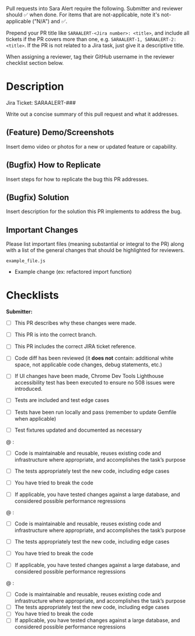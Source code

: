 Pull requests into Sara Alert require the following. Submitter and reviewer should :white_check_mark: when done. For items that are not-applicable, note it's not-applicable ("N/A") and :white_check_mark:.

Prepend your PR title like `SARAALERT-<Jira number>: <title>`, and include all tickets if the PR covers more than one, e.g. `SARAALERT-1, SARAALERT-2: <title>`. If the PR is not related to a Jira task, just give it a descriptive title.

When assigning a reviewer, tag their GitHub username in the reviewer checklist section below.


# Description
Jira Ticket: SARAALERT-###

Write out a concise summary of this pull request and what it addresses.

## (Feature) Demo/Screenshots
Insert demo video or photos for a new or updated feature or capability.

## (Bugfix) How to Replicate
Insert steps for how to replicate the bug this PR addresses.

## (Bugfix) Solution
Insert description for the solution this PR implements to address the bug.

## Important Changes
Please list important files (meaning substantial or integral to the PR) along with a list of the general changes that should be highlighted for reviewers.

`example_file.js`
- Example change (ex: refactored import function)


# Checklists

**Submitter:**
- [ ] This PR describes why these changes were made.
- [ ] This PR is into the correct branch.
- [ ] This PR includes the correct JIRA ticket reference.
- [ ] Code diff has been reviewed (it **does not** contain: additional white space, not applicable code changes, debug statements, etc.)
- [ ] If UI changes have been made, Chrome Dev Tools Lighthouse accessibility test has been executed to ensure no 508 issues were introduced.
- [ ] Tests are included and test edge cases
- [ ] Tests have been run locally and pass (remember to update Gemfile when applicable)
- [ ] Test fixtures updated and documented as necessary


@ :
- [ ] Code is maintainable and reusable, reuses existing code and infrastructure where appropriate, and accomplishes the task’s purpose
- [ ] The tests appropriately test the new code, including edge cases
- [ ] You have tried to break the code
- [ ] If applicable, you have tested changes against a large database, and considered possible performance regressions


@ :
- [ ] Code is maintainable and reusable, reuses existing code and infrastructure where appropriate, and accomplishes the task’s purpose
- [ ] The tests appropriately test the new code, including edge cases
- [ ] You have tried to break the code
- [ ] If applicable, you have tested changes against a large database, and considered possible performance regressions


@ :
- [ ] Code is maintainable and reusable, reuses existing code and infrastructure where appropriate, and accomplishes the task’s purpose
- [ ] The tests appropriately test the new code, including edge cases
- [ ] You have tried to break the code
- [ ] If applicable, you have tested changes against a large database, and considered possible performance regressions
